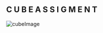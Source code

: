 
## C U B E        A S S I G M E N T
![cubeImage](https://raw.githubusercontent.com/fabianrmz/computationGraphicsCourse/master/cubeImage.PNG)
